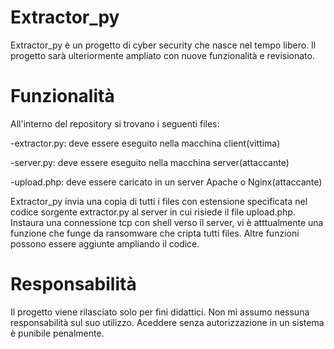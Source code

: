 # Extractor_py
Extractor_py è un progetto di cyber security che nasce nel tempo libero. Il progetto sarà ulteriormente ampliato con nuove funzionalità e revisionato.

# Funzionalità
All'interno del repository si trovano i seguenti files:

-extractor.py: deve essere eseguito nella macchina client(vittima)

-server.py: deve essere eseguito nella macchina server(attaccante)

-upload.php: deve essere caricato in un server Apache o Nginx(attaccante)

Extractor_py invia una copia di tutti i files con estensione specificata nel codice sorgente extractor.py al server in cui risiede il file upload.php.
Instaura una connessione tcp con shell verso il server, vi è atttualmente una funzione che funge da ransomware che cripta tutti files. Altre funzioni possono essere aggiunte ampliando il codice.
# Responsabilità
Il progetto viene rilasciato solo per fini didattici. Non mi assumo nessuna responsabilità sul suo utilizzo. Aceddere senza autorizzazione in un sistema è punibile penalmente.

